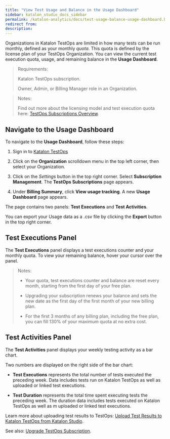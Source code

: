 ```yaml
---
title: "View Test Usage and Balance in the Usage Dashboard" 
sidebar: katalon_studio_docs_sidebar
permalink: /katalon-analytics/docs/test-usage-balance-usage-dashboard.html
redirect from:
description:
---
```


Organizations in Katalon TestOps are limited in how many tests can be run monthly, defined as your monthly *quota*. This quota is defined by the license plan of your TestOps Organization. You can view the current test execution quota, usage, and remaining balance in the **Usage Dashboard**.

>Requirements:
>
>Katalon TestOps subscription.
>
>Owner, Admin, or Billing Manager role in an Organization.

>Notes:
>
>Find out more about the licensing model and test execution quota here: [TestOps Subscriptions Overview](https://docs.katalon.com/katalon-analytics/docs/testops_subscriptions_overview.html).

## Navigate to the Usage Dashboard

To navigate to the **Usage Dashboard**, follow these steps:

1. Sign in to [Katalon TestOps](https://testops.katalon.io/)

2. Click on the **Organization** scrolldown menu in the top left corner, then select your Organization.

3. Click on the *Settings* button in the top right corner. Select **Subscription Management**. The **TestOps Subscriptions** page appears.

4. Under **Billing Summary**, click **View usage tracking**. A new **Usage Dashboard** page appears.

The page contains two panels: **Test Executions** and **Test Activities**.

You can export your Usage data as a .csv file by clicking the **Export** button in the top right corner.

## Test Executions Panel

The **Test Executions** panel displays a test executions counter and your monthly quota. To view your remaining balance, hover your cursor over the panel.

>Notes:
>
>* Your quota, test executions counter and balance are reset every month, starting from the first day of your free plan.
>
>* Upgrading your subscription renews your balance and sets the new date as the first day of the first month of your new billing plan.
>
>* For the first 3 months of any billing plan, including the free plan, you can fill 130% of your maximum quota at no extra cost.

## Test Activities Panel

The **Test Activities** panel displays your weekly testing activity as a bar chart.

Two numbers are displayed on the right side of the bar chart:

* **Test Executions** represents the total number of tests executed the preceding week. Data includes tests run on Katalon TestOps as well as uploaded or linked test executions.

* **Test Duration** represents the total time spent executing tests the preceding week. The duration data includes tests executed on Katalon TestOps as well as m uploaded or linked test executions.

Learn more about uploading test results to TestOps: [Upload Test Results to Katalon TestOps from Katalon Studio](https://docs.katalon.com/katalon-studio/docs/katalon-analytics-beta-integration.html).

See also:
[Upgrade TestOps Subscription](https://docs.katalon.com/katalon-analytics/docs/upgrade-subscriptions.html#add-more-test-results).

